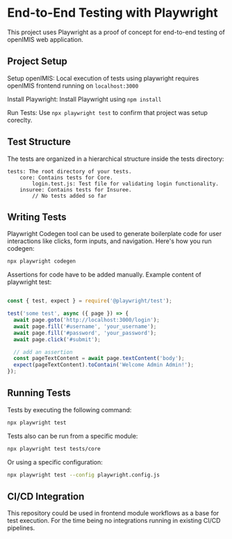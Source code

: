 # End-to-End Testing with Playwright

This project uses Playwright as a proof of concept for end-to-end testing of openIMIS web application.

## Project Setup

Setup openIMIS: Local execution of tests using playwright requires openIMIS frontend running on `localhost:3000`

Install Playwright: Install Playwright using `npm install`

Run Tests: Use `npx playwright test` to confirm that project was setup coreclty. 

## Test Structure
The tests are organized in a hierarchical structure inside the tests directory:

    tests: The root directory of your tests.
        core: Contains tests for Core.
            login.test.js: Test file for validating login functionality.
        insuree: Contains tests for Insuree.
            // No tests added so far


## Writing Tests
Playwright Codegen tool can be used to generate boilerplate code for user interactions like clicks, form inputs, and navigation. Here's how you run codegen:

```bash
npx playwright codegen
```

Assertions for code have to be added manually.
Example content of playwright test:
```javascript

const { test, expect } = require('@playwright/test');

test('some test', async ({ page }) => {
  await page.goto('http://localhost:3000/login');
  await page.fill('#username', 'your_username');
  await page.fill('#password', 'your_password');
  await page.click('#submit');

  // add an assertion
  const pageTextContent = await page.textContent('body');
  expect(pageTextContent).toContain('Welcome Admin Admin!');
});
```

## Running Tests
Tests by executing the following command:

```bash
npx playwright test
```
Tests also can be run from a specific module:

```bash
npx playwright test tests/core
```

Or using a specific configuration: 
```bash
npx playwright test --config playwright.config.js
```


## CI/CD Integration
This repository could be used in frontend module workflows as a base for test execution. For the time being no integrations running in existing CI/CD pipelines.  